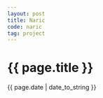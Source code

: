 ```yaml
---
layout: post
title: Naric
code: naric
tag: project
---
```


{{ page.title }}
================
{{ page.date | date_to_string }}

